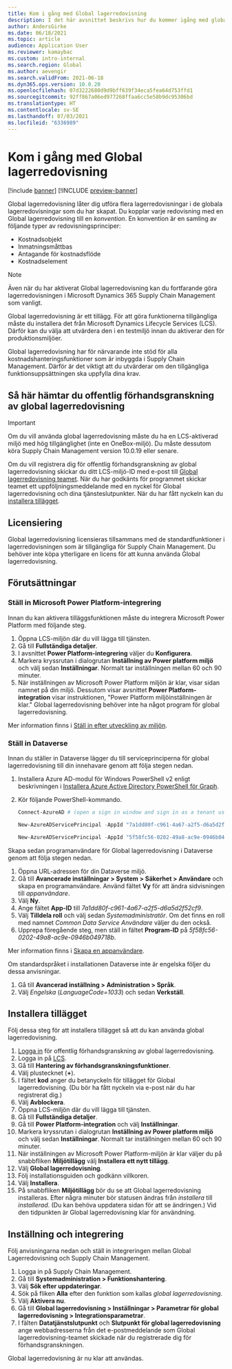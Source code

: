```yaml
---
title: Kom i gång med Global lagerredovisning
description: I det här avsnittet beskrivs hur du kommer igång med global lagerredovisningen.
author: AndersGirke
ms.date: 06/18/2021
ms.topic: article
audience: Application User
ms.reviewer: kamaybac
ms.custom: intro-internal
ms.search.region: Global
ms.author: aevengir
ms.search.validFrom: 2021-06-18
ms.dyn365.ops.version: 10.0.20
ms.openlocfilehash: 07d3222680d9d9bff639f34eca5fea64d753ffd1
ms.sourcegitcommit: 92ff867a06ed977268ffaa6cc5e58b9dc95306bd
ms.translationtype: HT
ms.contentlocale: sv-SE
ms.lasthandoff: 07/03/2021
ms.locfileid: "6336989"
---
```

# <a name="get-started-with-global-inventory-accounting"></a>Kom i gång med Global lagerredovisning

[!include [banner](../includes/banner.md)]
[!INCLUDE [preview-banner](../includes/preview-banner.md)]

Global lagerredovisning låter dig utföra flera lagerredovisningar i de globala lagerredovisningar som du har skapat. Du kopplar varje redovisning med en Global lagerredovisning till en *konvention*. En konvention är en samling av följande typer av redovisningsprinciper:

- Kostnadsobjekt
- Inmatningsmåttbas
- Antagande för kostnadsflöde
- Kostnadselement

> [!NOTE]
> Även när du har aktiverat Global lagerredovisning kan du fortfarande göra lagerredovisningen i Microsoft Dynamics 365 Supply Chain Management som vanligt.

Global lagerredovisning är ett tillägg. För att göra funktionerna tillgängliga måste du installera det från Microsoft Dynamics Lifecycle Services (LCS). Därför kan du välja att utvärdera den i en testmiljö innan du aktiverar den för produktionsmiljöer.

Global lagerredovisning har för närvarande inte stöd för alla kostnadshanteringsfunktioner som är inbyggda i Supply Chain Management. Därför är det viktigt att du utvärderar om den tillgängliga funktionsuppsättningen ska uppfylla dina krav.

## <a name="how-to-get-the-global-inventory-accounting-public-preview"></a><a name="sign-up"></a>Så här hämtar du offentlig förhandsgranskning av global lagerredovisning

> [!IMPORTANT]
> Om du vill använda global lagerredovisning måste du ha en LCS-aktiverad miljö med hög tillgänglighet (inte en OneBox-miljö). Du måste dessutom köra Supply Chain Management version 10.0.19 eller senare.

Om du vill registrera dig för offentlig förhandsgranskning av global lagerredovisning skickar du ditt LCS-miljö-ID med e-post till [Global lagerredovisning teamet](mailto:GlobalInventoryAccounting@service.microsoft.com). När du har godkänts för programmet skickar teamet ett uppföljningsmeddelande med en nyckel för Global lagerredovisning och dina tjänsteslutpunkter. När du har fått nyckeln kan du [installera tillägget](#install).

## <a name="licensing"></a>Licensiering

Global lagerredovisning licensieras tillsammans med de standardfunktioner i lagerredovisningen som är tillgängliga för Supply Chain Management. Du behöver inte köpa ytterligare en licens för att kunna använda Global lagerredovisning.

## <a name="prerequisites"></a>Förutsättningar

### <a name="set-up-microsoft-power-platform-integration"></a>Ställ in Microsoft Power Platform-integrering

Innan du kan aktivera tilläggsfunktionen måste du integrera Microsoft Power Platform med följande steg.

1. Öppna LCS-miljön där du vill lägga till tjänsten.
1. Gå till **Fullständiga detaljer**.
1. I avsnittet **Power Platform-integrering** väljer du **Konfigurera**.
1. Markera kryssrutan i dialogrutan **Inställning av Power platform miljö** och välj sedan **Inställningar**. Normalt tar inställningen mellan 60 och 90 minuter.
1. När inställningen av Microsoft Power Platform miljön är klar, visar sidan namnet på din miljö. Dessutom visar avsnittet **Power Platform-integration** visar instruktionen, "Power Platform miljöinställningen är klar." Global lagerredovisning behöver inte ha något program för global lagerredovisning.

Mer information finns i [Ställ in efter utveckling av miljön](../../fin-ops-core/dev-itpro/power-platform/overview.md#set-up-after-environment-deployment).

### <a name="set-up-dataverse"></a>Ställ in Dataverse

Innan du ställer in Dataverse lägger du till serviceprinciperna för global lagerredovisning till din innehavare genom att följa stegen nedan.

1. Installera Azure AD-modul för Windows PowerShell v2 enligt beskrivningen i [Installera Azure Active Directory PowerShell för Graph](/powershell/azure/active-directory/install-adv2).
1. Kör följande PowerShell-kommando.

    ```powershell
    Connect-AzureAD # (open a sign in window and sign in as a tenant user)

    New-AzureADServicePrincipal -AppId "7a1dd80f-c961-4a67-a2f5-d6a5d2f52cf9" -DisplayName "d365-scm-costaccountingservice"

    New-AzureADServicePrincipal -AppId "5f58fc56-0202-49a8-ac9e-0946b049718b" -DisplayName "d365-scm-operationdataservice"
    ```

Skapa sedan programanvändare för Global lagerredovisning i Dataverse genom att följa stegen nedan.

1. Öppna URL-adressen för din Dataverse miljö.
1. Gå till **Avancerade inställningar \> System \> Säkerhet \> Användare** och skapa en programanvändare. Använd fältet **Vy** för att ändra sidvisningen till *appanvändare*.
1. Välj **Ny**.
1. Ange fältet **App-ID** till *7a1dd80f-c961-4a67-a2f5-d6a5d2f52cf9*.
1. Välj **Tilldela roll** och välj sedan *Systemadministratör*. Om det finns en roll med namnet *Common Data Service Användare* väljer du den också.
1. Upprepa föregående steg, men ställ in fältet **Program-ID** på *5f58fc56-0202-49a8-ac9e-0946b049718b*.

Mer information finns i [Skapa en appanvändare](/power-platform/admin/create-users-assign-online-security-roles#create-an-application-user).

Om standardspråket i installationen Dataverse inte är engelska följer du dessa anvisningar.

1. Gå till **Avancerad inställning \> Administration \> Språk**.
1. Välj *Engelska* (*LanguageCode=1033*) och sedan **Verkställ**.

## <a name="install-the-add-in"></a><a name="install"></a>Installera tillägget

Följ dessa steg för att installera tillägget så att du kan använda global lagerredovisning.

1. [Logga in](#sign-up) för offentlig förhandsgranskning av global lagerredovisning.
1. Logga in på [LCS](https://lcs.dynamics.com/Logon/Index).
1. Gå till **Hantering av förhandsgranskningsfunktioner**.
1. Välj plustecknet (**+**).
1. I fältet **kod** anger du betanyckeln för tillägget för Global lagerredovisning. (Du bör ha fått nyckeln via e-post när du har registrerat dig.)
1. Välj **Avblockera**.
1. Öppna LCS-miljön där du vill lägga till tjänsten.
1. Gå till **Fullständiga detaljer**.
1. Gå till **Power Platform-integration** och välj **Inställningar**.
1. Markera kryssrutan i dialogrutan **Inställning av Power platform miljö** och välj sedan **Inställningar**. Normalt tar inställningen mellan 60 och 90 minuter.
1. När inställningen av Microsoft Power Platform-miljön är klar väljer du på snabbfliken **Miljötillägg** välj **Installera ett nytt tillägg**.
1. Välj **Global lagerredovisning**.
1. Följ installationsguiden och godkänn villkoren.
1. Välj **Installera**.
1. På snabbfliken **Miljötillägg** bör du se att Global lagerredovisning installeras. Efter några minuter bör statusen ändras från *installera* till *installerad*. (Du kan behöva uppdatera sidan för att se ändringen.) Vid den tidpunkten är Global lagerredovisning klar för användning.

## <a name="set-up-the-integration"></a>Inställning och integrering

Följ anvisningarna nedan och ställ in integreringen mellan Global Lagerredovisning och Supply Chain Management.

1. Logga in på Supply Chain Management.
1. Gå till **Systemadministration \> Funktionshantering**.
1. Välj **Sök efter uppdateringar**.
1. Sök på fliken **Alla** efter den funktion som kallas *global lagerredovisning*.
1. Välj **Aktivera nu**.
1. Gå till **Global lagerredovisning \> Inställningar \> Parametrar för global lagerredovisning \> Integrationsparametrar**.
1. I fälten **Datatjänstslutpunkt** och **Slutpunkt för global lagerredovisning** ange webbadresserna från det e-postmeddelande som Global lagerredovisning-teamet skickade när du registrerade dig för förhandsgranskningen.

Global lagerredovisning är nu klar att användas.
